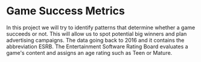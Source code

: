 # Game Success Metrics

In this project we will try to identify patterns that determine whether a game succeeds or not.
This will allow us to spot potential big winners and plan advertising campaigns.
The data going back to 2016 and it contains the abbreviation ESRB.
The Entertainment Software Rating Board evaluates a game's content and assigns an age rating such as Teen or Mature.
